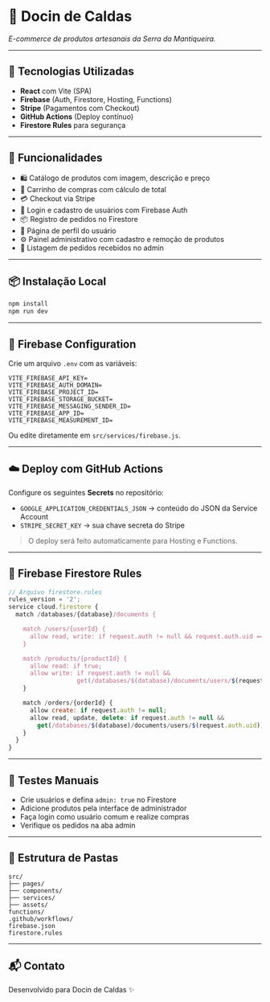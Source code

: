 # 🍯 Docin de Caldas

_E-commerce de produtos artesanais da Serra da Mantiqueira._

---

## 🧰 Tecnologias Utilizadas

- **React** com Vite (SPA)
- **Firebase** (Auth, Firestore, Hosting, Functions)
- **Stripe** (Pagamentos com Checkout)
- **GitHub Actions** (Deploy contínuo)
- **Firestore Rules** para segurança

---

## 🚀 Funcionalidades

- 🛍️ Catálogo de produtos com imagem, descrição e preço
- 🛒 Carrinho de compras com cálculo de total
- 💳 Checkout via Stripe
- 🔐 Login e cadastro de usuários com Firebase Auth
- 📦 Registro de pedidos no Firestore
- 👤 Página de perfil do usuário
- ⚙️ Painel administrativo com cadastro e remoção de produtos
- 📑 Listagem de pedidos recebidos no admin

---

## 📦 Instalação Local

```bash
npm install
npm run dev
```

---

## 🔧 Firebase Configuration

Crie um arquivo `.env` com as variáveis:

```
VITE_FIREBASE_API_KEY=
VITE_FIREBASE_AUTH_DOMAIN=
VITE_FIREBASE_PROJECT_ID=
VITE_FIREBASE_STORAGE_BUCKET=
VITE_FIREBASE_MESSAGING_SENDER_ID=
VITE_FIREBASE_APP_ID=
VITE_FIREBASE_MEASUREMENT_ID=
```

Ou edite diretamente em `src/services/firebase.js`.

---

## ☁️ Deploy com GitHub Actions

Configure os seguintes **Secrets** no repositório:

- `GOOGLE_APPLICATION_CREDENTIALS_JSON` → conteúdo do JSON da Service Account
- `STRIPE_SECRET_KEY` → sua chave secreta do Stripe

> O deploy será feito automaticamente para Hosting e Functions.

---

## 🧾 Firebase Firestore Rules

```js
// Arquivo firestore.rules
rules_version = '2';
service cloud.firestore {
  match /databases/{database}/documents {

    match /users/{userId} {
      allow read, write: if request.auth != null && request.auth.uid == userId;
    }

    match /products/{productId} {
      allow read: if true;
      allow write: if request.auth != null &&
                   get(/databases/$(database)/documents/users/$(request.auth.uid)).data.admin == true;
    }

    match /orders/{orderId} {
      allow create: if request.auth != null;
      allow read, update, delete: if request.auth != null &&
        get(/databases/$(database)/documents/users/$(request.auth.uid)).data.admin == true;
    }
  }
}
```

---

## 🧪 Testes Manuais

- Crie usuários e defina `admin: true` no Firestore
- Adicione produtos pela interface de administrador
- Faça login como usuário comum e realize compras
- Verifique os pedidos na aba admin

---

## 📁 Estrutura de Pastas

```
src/
├── pages/
├── components/
├── services/
├── assets/
functions/
.github/workflows/
firebase.json
firestore.rules
```

---

## 📬 Contato

Desenvolvido para Docin de Caldas ✨